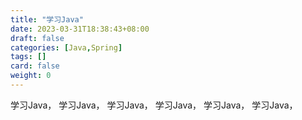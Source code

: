 ```yaml
---
title: "学习Java"
date: 2023-03-31T18:38:43+08:00
draft: false
categories: [Java,Spring]
tags: []
card: false
weight: 0
---
```


学习Java，
学习Java，
学习Java，
学习Java，
学习Java，
学习Java，